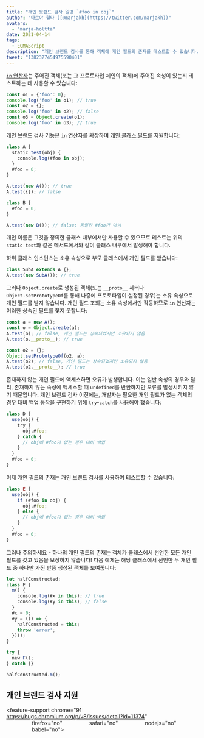 ```yaml
---
title: "개인 브랜드 검사 일명 `#foo in obj`"
author: "마르야 헐타 ([@marjakh](https://twitter.com/marjakh))"
avatars:
  - "marja-holtta"
date: 2021-04-14
tags:
  - ECMAScript
description: "개인 브랜드 검사를 통해 객체에 개인 필드의 존재를 테스트할 수 있습니다."
tweet: "1382327454975590401"
---
```


[`in` 연산자](https://developer.mozilla.org/en-US/docs/Web/JavaScript/Reference/Operators/in)는 주어진 객체(또는 그 프로토타입 체인의 객체)에 주어진 속성이 있는지 테스트하는 데 사용할 수 있습니다:

```javascript
const o1 = {'foo': 0};
console.log('foo' in o1); // true
const o2 = {};
console.log('foo' in o2); // false
const o3 = Object.create(o1);
console.log('foo' in o3); // true
```

개인 브랜드 검사 기능은 `in` 연산자를 확장하여 [개인 클래스 필드](https://v8.dev/features/class-fields#private-class-fields)를 지원합니다:

```javascript
class A {
  static test(obj) {
    console.log(#foo in obj);
  }
  #foo = 0;
}

A.test(new A()); // true
A.test({}); // false

class B {
  #foo = 0;
}

A.test(new B()); // false; 동일한 #foo가 아님
```

개인 이름은 그것을 정의한 클래스 내부에서만 사용할 수 있으므로 테스트는 위의 `static test`와 같은 메서드에서와 같이 클래스 내부에서 발생해야 합니다.

하위 클래스 인스턴스는 소유 속성으로 부모 클래스에서 개인 필드를 받습니다:

```javascript
class SubA extends A {};
A.test(new SubA()); // true
```

그러나 `Object.create`로 생성된 객체(또는 `__proto__` 세터나 `Object.setPrototypeOf`를 통해 나중에 프로토타입이 설정된 경우)는 소유 속성으로 개인 필드를 받지 않습니다. 개인 필드 조회는 소유 속성에서만 작동하므로 `in` 연산자는 이러한 상속된 필드를 찾지 못합니다:

<!--truncate-->
```javascript
const a = new A();
const o = Object.create(a);
A.test(o); // false, 개인 필드는 상속되었지만 소유되지 않음
A.test(o.__proto__); // true

const o2 = {};
Object.setPrototypeOf(o2, a);
A.test(o2); // false, 개인 필드는 상속되었지만 소유되지 않음
A.test(o2.__proto__); // true
```

존재하지 않는 개인 필드에 액세스하면 오류가 발생합니다. 이는 일반 속성의 경우와 달리, 존재하지 않는 속성에 액세스할 때 `undefined`를 반환하지만 오류를 발생시키지 않기 때문입니다. 개인 브랜드 검사 이전에는, 개발자는 필요한 개인 필드가 없는 객체의 경우 대비 백업 동작을 구현하기 위해 `try`-`catch`를 사용해야 했습니다:

```javascript
class D {
  use(obj) {
    try {
      obj.#foo;
    } catch {
      // obj에 #foo가 없는 경우 대비 백업
    }
  }
  #foo = 0;
}
```

이제 개인 필드의 존재는 개인 브랜드 검사를 사용하여 테스트할 수 있습니다:

```javascript
class E {
  use(obj) {
    if (#foo in obj) {
      obj.#foo;
    } else {
      // obj에 #foo가 없는 경우 대비 백업
    }
  }
  #foo = 0;
}
```

그러나 주의하세요 - 하나의 개인 필드의 존재는 객체가 클래스에서 선언한 모든 개인 필드를 갖고 있음을 보장하지 않습니다! 다음 예제는 해당 클래스에서 선언한 두 개인 필드 중 하나만 가진 반쯤 생성된 객체를 보여줍니다:

```javascript
let halfConstructed;
class F {
  m() {
    console.log(#x in this); // true
    console.log(#y in this); // false
  }
  #x = 0;
  #y = (() => {
    halfConstructed = this;
    throw 'error';
  })();
}

try {
  new F();
} catch {}

halfConstructed.m();
```

## 개인 브랜드 검사 지원

<feature-support chrome="91 https://bugs.chromium.org/p/v8/issues/detail?id=11374"
                 firefox="no"
                 safari="no"
                 nodejs="no"
                 babel="no"></feature-support>
